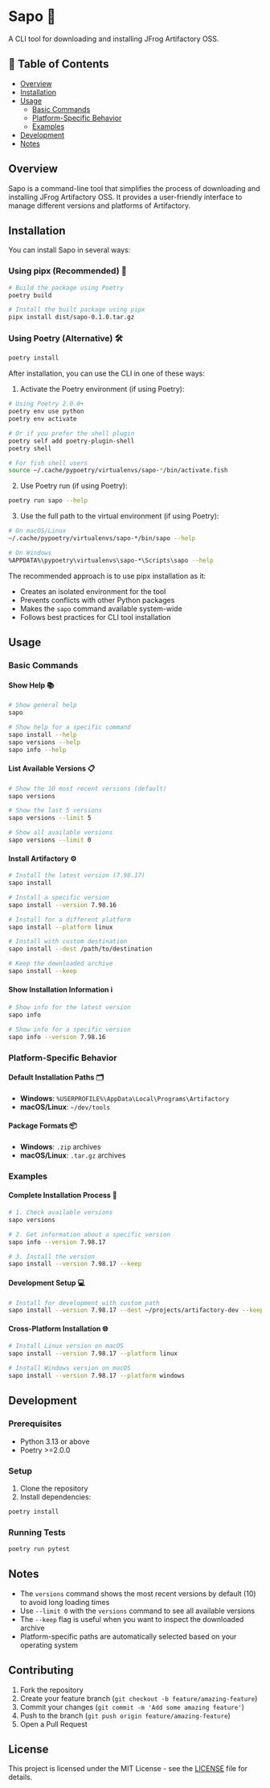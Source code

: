 # Sapo 🐸

A CLI tool for downloading and installing JFrog Artifactory OSS.

## 📑 Table of Contents
- [Overview](#overview)
- [Installation](#installation)
- [Usage](#usage)
  - [Basic Commands](#basic-commands)
  - [Platform-Specific Behavior](#platform-specific-behavior)
  - [Examples](#examples)
- [Development](#development)
- [Notes](#notes)

## Overview

Sapo is a command-line tool that simplifies the process of downloading and installing JFrog Artifactory OSS. It provides a user-friendly interface to manage different versions and platforms of Artifactory.

## Installation

You can install Sapo in several ways:

### Using pipx (Recommended) 🚀

```bash
# Build the package using Poetry
poetry build

# Install the built package using pipx
pipx install dist/sapo-0.1.0.tar.gz
```

### Using Poetry (Alternative) 🛠️

```bash
poetry install
```

After installation, you can use the CLI in one of these ways:

1. Activate the Poetry environment (if using Poetry):
```bash
# Using Poetry 2.0.0+
poetry env use python
poetry env activate

# Or if you prefer the shell plugin
poetry self add poetry-plugin-shell
poetry shell

# For fish shell users
source ~/.cache/pypoetry/virtualenvs/sapo-*/bin/activate.fish
```

2. Use Poetry run (if using Poetry):
```bash
poetry run sapo --help
```

3. Use the full path to the virtual environment (if using Poetry):
```bash
# On macOS/Linux
~/.cache/pypoetry/virtualenvs/sapo-*/bin/sapo --help

# On Windows
%APPDATA%\pypoetry\virtualenvs\sapo-*\Scripts\sapo --help
```

The recommended approach is to use pipx installation as it:
- Creates an isolated environment for the tool
- Prevents conflicts with other Python packages
- Makes the `sapo` command available system-wide
- Follows best practices for CLI tool installation

## Usage

### Basic Commands

#### Show Help 📚
```bash
# Show general help
sapo

# Show help for a specific command
sapo install --help
sapo versions --help
sapo info --help
```

#### List Available Versions 📋
```bash
# Show the 10 most recent versions (default)
sapo versions

# Show the last 5 versions
sapo versions --limit 5

# Show all available versions
sapo versions --limit 0
```

#### Install Artifactory ⚙️
```bash
# Install the latest version (7.98.17)
sapo install

# Install a specific version
sapo install --version 7.98.16

# Install for a different platform
sapo install --platform linux

# Install with custom destination
sapo install --dest /path/to/destination

# Keep the downloaded archive
sapo install --keep
```

#### Show Installation Information ℹ️
```bash
# Show info for the latest version
sapo info

# Show info for a specific version
sapo info --version 7.98.16
```

### Platform-Specific Behavior

#### Default Installation Paths 🗂️
- **Windows**: `%USERPROFILE%\AppData\Local\Programs\Artifactory`
- **macOS/Linux**: `~/dev/tools`

#### Package Formats 📦
- **Windows**: `.zip` archives
- **macOS/Linux**: `.tar.gz` archives

### Examples

#### Complete Installation Process 🚀
```bash
# 1. Check available versions
sapo versions

# 2. Get information about a specific version
sapo info --version 7.98.17

# 3. Install the version
sapo install --version 7.98.17 --keep
```

#### Development Setup 💻
```bash
# Install for development with custom path
sapo install --version 7.98.17 --dest ~/projects/artifactory-dev --keep
```

#### Cross-Platform Installation 🌐
```bash
# Install Linux version on macOS
sapo install --version 7.98.17 --platform linux

# Install Windows version on macOS
sapo install --version 7.98.17 --platform windows
```

## Development

### Prerequisites
- Python 3.13 or above
- Poetry >=2.0.0

### Setup
1. Clone the repository
2. Install dependencies:
```bash
poetry install
```

### Running Tests
```bash
poetry run pytest
```

## Notes

- The `versions` command shows the most recent versions by default (10) to avoid long loading times
- Use `--limit 0` with the `versions` command to see all available versions
- The `--keep` flag is useful when you want to inspect the downloaded archive
- Platform-specific paths are automatically selected based on your operating system

## Contributing

1. Fork the repository
2. Create your feature branch (`git checkout -b feature/amazing-feature`)
3. Commit your changes (`git commit -m 'Add some amazing feature'`)
4. Push to the branch (`git push origin feature/amazing-feature`)
5. Open a Pull Request

## License

This project is licensed under the MIT License - see the [LICENSE](LICENSE) file for details.
